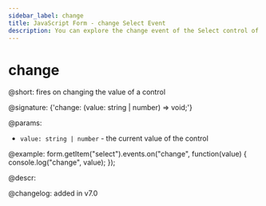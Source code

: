 ```yaml
---
sidebar_label: change
title: JavaScript Form - change Select Event 
description: You can explore the change event of the Select control of Form in the documentation of the DHTMLX JavaScript UI library. Browse developer guides and API reference, try out code examples and live demos, and download a free 30-day evaluation version of DHTMLX Suite.
---
```


# change

@short: fires on changing the value of a control

@signature: {'change: (value: string | number) => void;'}

@params:
- `value: string | number` - the current value of the control

@example:
form.getItem("select").events.on("change", function(value) {
    console.log("change", value);
});

@descr:

@changelog: added in v7.0
